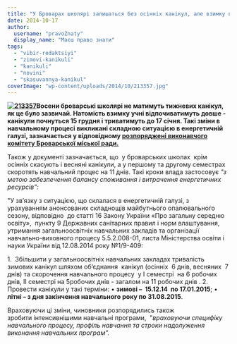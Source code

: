 ```yaml
---
title: "У Броварах школярі залишаться без осінніх канікул, але взимку відпочиватимуть довше"
date: 2014-10-17
author: 
  username: "pravoZnaty"
  display_name: "Маєш право знати"
tags: 
  - "vibir-redaktsiyi"
  - "zimovi-kanikuli"
  - "kanikuli"
  - "novini"
  - "skasuvannya-kanikul"
coverImage: "wp-content/uploads/2014/10/213357.jpg"
---
```


**[![213357](https://mpz.brovary.org/wp-content/uploads/2014/10/213357.jpg)](https://mpz.brovary.org/wp-content/uploads/2014/10/213357.jpg)Восени броварські школярі не матимуть тижневих канікул, як це було зазвичай. Натомість взимку учні відпочиватимуть довше - канікули почнуться 15 грудня і триватимуть до 17 січня. Такі зміни в навчальному процесі викликані складною ситуацією в енергетичній галузі, зазначається у відповідному [розпоряджені виконавчого комітету Броварської міської ради.](http://docs.brovary.org/p13888/14.10.2014/181)**

Також у документі зазначається, що  у броварських школах  крім осінніх скасують і весняні канікули, а у першому та другому семестрах скоротять навчальний процес на 11 днів. Такі кроки влада застосовує _"з метою забезпечення балансу споживання і витрачення енергетичних ресурсів":_

"У зв’язку з ситуацією, що склалася в енергетичній галузі, з урахуванням анонсованих складнощів майбутнього опалювального сезону, відповідно  до статті 16 Закону України «Про загальну середню освіту»,  пункту 9 Державних санітарних правил і норм влаштування, утримання загальноосвітніх навчальних закладів та організації навчально-виховного процесу 5.5.2.008-01, листа Міністерства освіти і науки України від 12.08.2014 року №1/9-409:

1\.  Збільшити у загальноосвітніх навчальних закладах тривалість зимових канікул шляхом об‘єднання  канікул (осінніх  6 днів, весняних  7 днів) та скорочення навчального процесу  у І семестрі  на 6 робочих днів, ІІ семестрі на 5робочих днів - загалом на 11 робочих днів . 2.  Провести канікули у такі терміни: • **зимові –  15.12.14  по 17.01.2015**; • **літні – з дня закінчення навчального року по 31.08.2015**.

Враховуючи ці зміни, чиновники розпорядились також зробити інтенсивнішими навчальні програми,  "_враховуючи специфіку навчального процесу, профіль навчання та строки надолуження виконання навчальних програм"._
